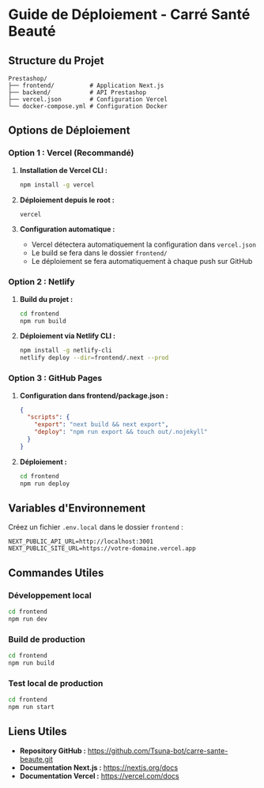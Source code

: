 # Guide de Déploiement - Carré Santé Beauté

## Structure du Projet

```
Prestashop/
├── frontend/          # Application Next.js
├── backend/           # API Prestashop
├── vercel.json        # Configuration Vercel
└── docker-compose.yml # Configuration Docker
```

## Options de Déploiement

### Option 1 : Vercel (Recommandé)

1. **Installation de Vercel CLI :**

   ```bash
   npm install -g vercel
   ```

2. **Déploiement depuis le root :**

   ```bash
   vercel
   ```

3. **Configuration automatique :**
   - Vercel détectera automatiquement la configuration dans `vercel.json`
   - Le build se fera dans le dossier `frontend/`
   - Le déploiement se fera automatiquement à chaque push sur GitHub

### Option 2 : Netlify

1. **Build du projet :**

   ```bash
   cd frontend
   npm run build
   ```

2. **Déploiement via Netlify CLI :**
   ```bash
   npm install -g netlify-cli
   netlify deploy --dir=frontend/.next --prod
   ```

### Option 3 : GitHub Pages

1. **Configuration dans frontend/package.json :**

   ```json
   {
     "scripts": {
       "export": "next build && next export",
       "deploy": "npm run export && touch out/.nojekyll"
     }
   }
   ```

2. **Déploiement :**
   ```bash
   cd frontend
   npm run deploy
   ```

## Variables d'Environnement

Créez un fichier `.env.local` dans le dossier `frontend` :

```env
NEXT_PUBLIC_API_URL=http://localhost:3001
NEXT_PUBLIC_SITE_URL=https://votre-domaine.vercel.app
```

## Commandes Utiles

### Développement local

```bash
cd frontend
npm run dev
```

### Build de production

```bash
cd frontend
npm run build
```

### Test local de production

```bash
cd frontend
npm run start
```

## Liens Utiles

- **Repository GitHub :** https://github.com/Tsuna-bot/carre-sante-beaute.git
- **Documentation Next.js :** https://nextjs.org/docs
- **Documentation Vercel :** https://vercel.com/docs
